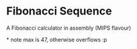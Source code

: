# Fibonacci Sequence

A Fibonacci calculator in assembly (MIPS flavour)



\* note max is 47, otherwise overflows :p

